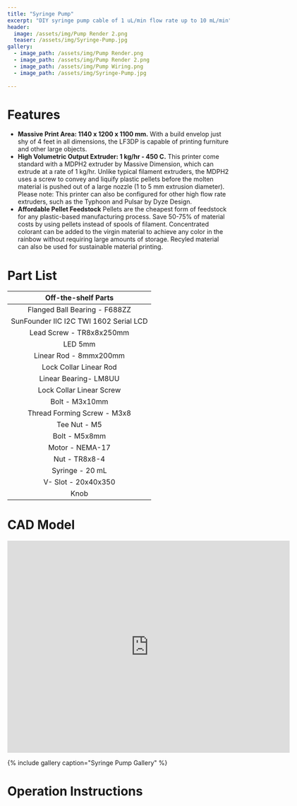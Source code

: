 ```yaml
---
title: "Syringe Pump"
excerpt: "DIY syringe pump cable of 1 uL/min flow rate up to 10 mL/min"
header:
  image: /assets/img/Pump Render 2.png
  teaser: /assets/img/Syringe-Pump.jpg
gallery:
  - image_path: /assets/img/Pump Render.png
  - image_path: /assets/img/Pump Render 2.png
  - image_path: /assets/img/Pump Wiring.png
  - image_path: /assets/img/Syringe-Pump.jpg
   
---
```


# Features

* **Massive Print Area: 1140 x 1200 x 1100 mm.** With a build envelop just shy of 4 feet in all dimensions, the LF3DP is capable of printing furniture and other large objects.
* **High Volumetric Output Extruder: 1 kg/hr - 450 C.** This printer come standard with a MDPH2 extruder by Massive Dimension, which can extrude at a rate of 1 kg/hr. Unlike typical filament extruders, the MDPH2 uses a screw to convey and liquify plastic pellets before the molten material is pushed out of a large nozzle (1 to 5 mm extrusion diameter). Please note: This printer can also be configured for other high flow rate extruders, such as the Typhoon and Pulsar by Dyze Design.
* **Affordable Pellet Feedstock** Pellets are the cheapest form of feedstock for any plastic-based manufacturing process. Save 50-75% of material costs by using pellets instead of spools of filament. Concentrated colorant can be added to the virgin material to achieve any color in the rainbow without requiring large amounts of storage. Recyled material can also be used for sustainable material printing.

# Part List

|           Off-the-shelf Parts          |
|:--------------------------------------:|
|      Flanged Ball Bearing - F688ZZ     |
| SunFounder IIC I2C TWI 1602 Serial LCD |
|        Lead Screw - TR8x8x250mm        |
|                 LED 5mm                |
|         Linear Rod - 8mmx200mm         |
|         Lock Collar Linear Rod         |
|          Linear Bearing- LM8UU         |
|        Lock Collar Linear Screw        |
|             Bolt - M3x10mm             |
|       Thread Forming Screw - M3x8      |
|              Tee Nut - M5              |
|              Bolt - M5x8mm             |
|             Motor - NEMA-17            |
|              Nut - TR8x8-4             |
|             Syringe - 20 mL            |
|           V- Slot - 20x40x350          |
|                  Knob                  |

# CAD Model
<iframe src="https://vanderbilt643.autodesk360.com/shares/public/SH512d4QTec90decfa6e1faab3ee761fd268?mode=embed" width="640" height="480" allowfullscreen="true" webkitallowfullscreen="true" mozallowfullscreen="true"  frameborder="0"></iframe>

{% include gallery caption="Syringe Pump Gallery" %}

# Operation Instructions


